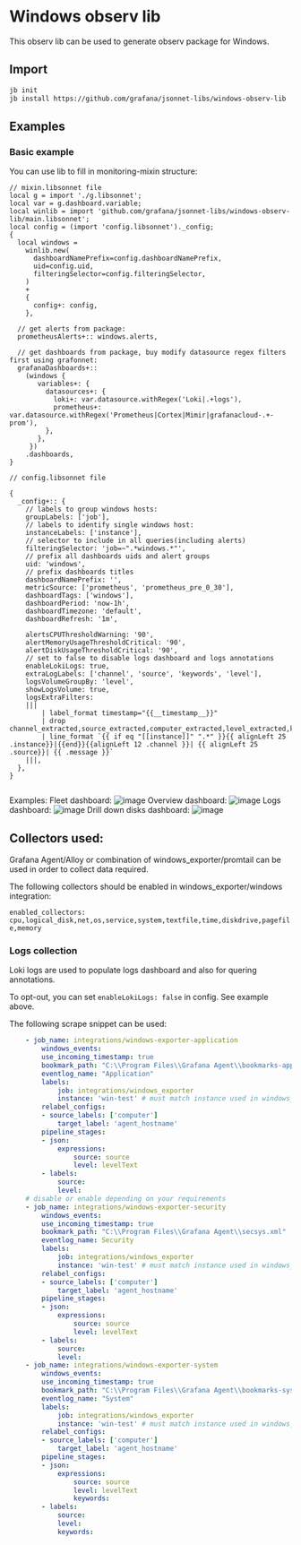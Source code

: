 # Windows observ lib

This observ lib can be used to generate observ package for Windows.

## Import

```sh
jb init
jb install https://github.com/grafana/jsonnet-libs/windows-observ-lib
```

## Examples

### Basic example

You can use lib to fill in monitoring-mixin structure:

```jsonnet
// mixin.libsonnet file
local g = import './g.libsonnet';
local var = g.dashboard.variable;
local winlib = import 'github.com/grafana/jsonnet-libs/windows-observ-lib/main.libsonnet';
local config = (import 'config.libsonnet')._config;
{
  local windows =
    winlib.new(
      dashboardNamePrefix=config.dashboardNamePrefix,
      uid=config.uid,
      filteringSelector=config.filteringSelector,
    )
    +
    {
      config+: config,
    },
  
  // get alerts from package:
  prometheusAlerts+:: windows.alerts,
  
  // get dashboards from package, buy modify datasource regex filters first using grafonnet:
  grafanaDashboards+::
    (windows {
       variables+: {
         datasources+: {
           loki+: var.datasource.withRegex('Loki|.+logs'),
           prometheus+: var.datasource.withRegex('Prometheus|Cortex|Mimir|grafanacloud-.+-prom'),
         },
       },
     })
    .dashboards,
}

// config.libsonnet file

{
  _config+:: {
    // labels to group windows hosts:
    groupLabels: ['job'],
    // labels to identify single windows host:
    instanceLabels: ['instance'],
    // selector to include in all queries(including alerts)
    filteringSelector: 'job=~".*windows.*"',
    // prefix all dashboards uids and alert groups
    uid: 'windows',
    // prefix dashboards titles
    dashboardNamePrefix: '',
    metricSource: ['prometheus', 'prometheus_pre_0_30'],
    dashboardTags: ['windows'],
    dashboardPeriod: 'now-1h',
    dashboardTimezone: 'default',
    dashboardRefresh: '1m',

    alertsCPUThresholdWarning: '90',
    alertMemoryUsageThresholdCritical: '90',
    alertDiskUsageThresholdCritical: '90',
    // set to false to disable logs dashboard and logs annotations
    enableLokiLogs: true,
    extraLogLabels: ['channel', 'source', 'keywords', 'level'],
    logsVolumeGroupBy: 'level',
    showLogsVolume: true,
    logsExtraFilters:
    |||
        | label_format timestamp="{{__timestamp__}}"
        | drop channel_extracted,source_extracted,computer_extracted,level_extracted,keywords_extracted
        | line_format `{{ if eq "[[instance]]" ".*" }}{{ alignLeft 25 .instance}}|{{end}}{{alignLeft 12 .channel }}| {{ alignLeft 25 .source}}| {{ .message }}`
    |||,
  },
}


```
Examples:
Fleet dashboard:
![image](https://github.com/grafana/jsonnet-libs/assets/14870891/b36b6245-643a-426f-9745-5437d93815ad)
Overview dashboard:
![image](https://github.com/grafana/jsonnet-libs/assets/14870891/723df88c-a789-4e73-a85e-724d9ea06cd2)
Logs dashboard:
![image](https://github.com/grafana/jsonnet-libs/assets/14870891/ec136706-96c1-4bc4-b608-f7184327d845)
Drill down disks dashboard:
![image](https://github.com/grafana/jsonnet-libs/assets/14870891/dfcda70d-4c2e-494f-b092-7d37a13d65d1)


## Collectors used:

Grafana Agent/Alloy or combination of windows_exporter/promtail can be used in order to collect data required.

The following collectors should be enabled in windows_exporter/windows integration:

`enabled_collectors: cpu,logical_disk,net,os,service,system,textfile,time,diskdrive,pagefile,memory`

### Logs collection

Loki logs are used to populate logs dashboard and also for quering annotations.

To opt-out, you can set `enableLokiLogs: false` in config. See example above.

The following scrape snippet can be used:

```yaml
    - job_name: integrations/windows-exporter-application
        windows_events:
        use_incoming_timestamp: true
        bookmark_path: "C:\\Program Files\\Grafana Agent\\bookmarks-app.xml"
        eventlog_name: "Application"
        labels:
            job: integrations/windows_exporter
            instance: 'win-test' # must match instance used in windows_exporter
        relabel_configs:
        - source_labels: ['computer']
            target_label: 'agent_hostname'
        pipeline_stages:
        - json:
            expressions:
                source: source
                level: levelText
        - labels:
            source:
            level:
    # disable or enable depending on your requirements
    - job_name: integrations/windows-exporter-security
        windows_events:
        use_incoming_timestamp: true
        bookmark_path: "C:\\Program Files\\Grafana Agent\\secsys.xml"
        eventlog_name: Security
        labels:
            job: integrations/windows_exporter
            instance: 'win-test' # must match instance used in windows_exporter
        relabel_configs:
        - source_labels: ['computer']
            target_label: 'agent_hostname'
        pipeline_stages:
        - json:
            expressions:
                source: source
                level: levelText
        - labels:
            source:
            level:
    - job_name: integrations/windows-exporter-system
        windows_events:
        use_incoming_timestamp: true
        bookmark_path: "C:\\Program Files\\Grafana Agent\\bookmarks-sys.xml"
        eventlog_name: "System"
        labels:
            job: integrations/windows_exporter
            instance: 'win-test' # must match instance used in windows_exporter
        relabel_configs:
        - source_labels: ['computer']
            target_label: 'agent_hostname'
        pipeline_stages:
        - json:
            expressions:
                source: source
                level: levelText
                keywords:
        - labels:
            source:
            level:
            keywords:
```

